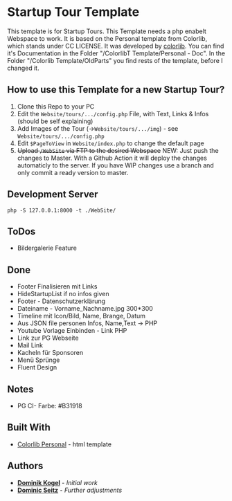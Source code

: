 # Startup Tour Template

This template is for Startup Tours. This Template needs a php enabelt Webspace to work. It is based on the Personal template from Colorlib, which stands under CC LICENSE. It was developed by [colorlib](https://colorlib.com/wp/template/personal/). You can find it's Documentation in the Folder "/ColorlibT Template/Personal - Doc". In the Folder "/Colorlib Template/OldParts" you find rests of the template, before I changed it.

## How to use this Template for a new Startup Tour?

1. Clone this Repo to your PC
2. Edit the `Website/tours/.../config.php` File, with Text, Links & Infos (should be self explaining)
3. Add Images of the Tour (->`Website/tours/.../img`) - see `Website/tours/.../config.php`
4. Edit `$PageToView` in `Website/index.php` to change the default page
5. ~~Upload `/WebSite` via FTP to the desired Webspace~~ NEW: Just push the changes to Master. With a Github Action it will deploy the changes automaticly to the server. If you have WIP changes use a branch and only commit a ready version to master.


## Development Server

`php -S 127.0.0.1:8000 -t ./WebSite/`

## ToDos

- Bildergalerie Feature

## Done

- Footer Finalisieren mit Links
- HideStartupList if no infos given
- Footer - Datenschutzerklärung
- Dateiname - Vorname_Nachname.jpg 300\*300
- Timeline mit Icon/Bild, Name, Brange, Datum
- Aus JSON file personen Infos, Name,Text -> PHP
- Youtube Vorlage Einbinden - Link PHP
- Link zur PG Webseite
- Mail Link
- Kacheln für Sponsoren
- Menü Sprünge
- Fluent Design

## Notes

- PG CI- Farbe: #B31918

## Built With

- [Colorlib Personal](https://colorlib.com/wp/template/personal/) - html template

## Authors

- **[Dominik Kogel](https://github.com/domiko96)** - _Initial work_
- **[Dominic Seitz](https://github.com/dome4)** - _Further adjustments_
